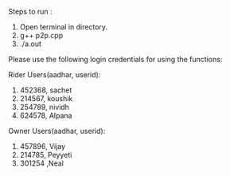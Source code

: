 Steps to run :
1. Open terminal in directory. 
2. g++ p2p.cpp
3. ./a.out

Please use the following login credentials for using the functions:

Rider Users(aadhar, userid):
1. 452368, sachet
2. 214567, koushik
3. 254789, nividh
4. 624578, Alpana

Owner Users(aadhar, userid):
1. 457896, Vijay
2. 214785, Peyyeti
3. 301254 ,Neal


